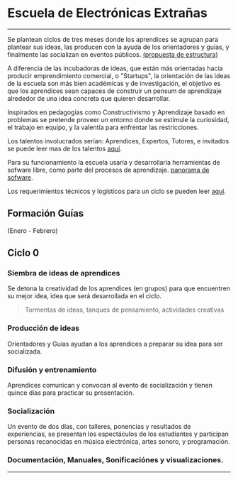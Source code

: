
# Escuela de Electrónicas Extrañas


----
Se plantean ciclos de tres meses donde los aprendices se agrupan para plantear
sus ideas, las producen con la ayuda de los  orientadores y guías, y finalmente
las socializan en eventos públicos. [(propuesta de estructura)](estructura.md)

A diferencia de las incubadoras de ideas, que están más orientadas hacia producir emprendimiento comercial, o "Startups", la orientación de las ideas de la escuela son más bien académicas y de investigación, el objetivo es que los aprendices sean capaces de construir un pensum de aprendizaje alrededor de una idea concreta que quieren desarrollar.

Inspirados en pedagogías como Constructivismo y Aprendizaje basado en problemas se pretende proveer un entorno  donde se estimule la curiosidad, el trabajo en equipo, y la valentía para enfrentar las restricciones.

Los talentos involucrados serían: Aprendices, Expertos, Tutores, e invitados se puede leer mas de los talentos [aquí](talentos.md).

Para su funcionamiento la escuela usaría y desarrollaría herramientas de sofware libre, como parte del procesos de aprendizaje. [panorama de sofware](software.md).

Los requerimientos técnicos y logísticos para un ciclo se pueden leer [aquí](requerimientos.md).



## Formación Guías
(Enero - Febrero)

## Ciclo 0

### Siembra de ideas de aprendices

Se detona la creatividad de los aprendices (en grupos) para que encuentren
su mejor idea, idea que será desarrollada en el ciclo.
>Tormentas de ideas, tanques de pensamiento, actividades creativas


### Producción de ideas

Orientadores y Guías ayudan a los aprendices a preparar su idea para ser socializada.


### Difusión y entrenamiento

Aprendices comunican y convocan al evento de socialización y tienen quince días para
practicar su presentación.


### Socialización

Un evento de dos días, con talleres, ponencias y resultados de experiencias,
se presentan los espectáculos de los estudiantes y participan personas reconocidas
en música electrónica, artes sonoro, y programación.


### Documentación, Manuales, Sonificaciónes y visualizaciones.



--------------


